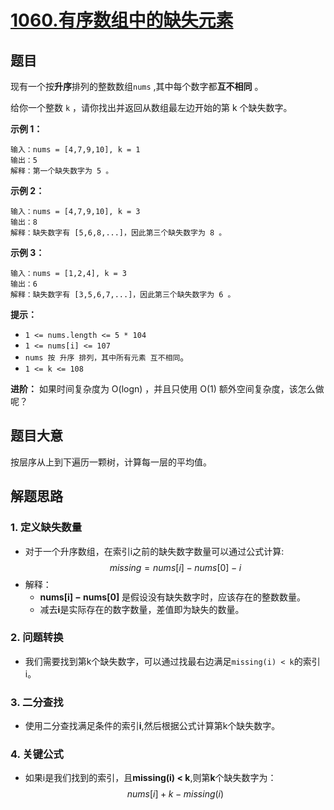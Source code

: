 # [1060.有序数组中的缺失元素](https://leetcode.cn/problems/missing-element-in-sorted-array/?envType=study-plan-v2&envId=premium-algo-100)
## 题目

现有一个按**升序**排列的整数数组`nums` ,其中每个数字都**互不相同** 。

给你一个整数 `k` ，请你找出并返回从数组最左边开始的第 k 个缺失数字。



**示例 1：**

    输入：nums = [4,7,9,10], k = 1
    输出：5
    解释：第一个缺失数字为 5 。

**示例 2：**

    输入：nums = [4,7,9,10], k = 3
    输出：8
    解释：缺失数字有 [5,6,8,...]，因此第三个缺失数字为 8 。

**示例 3：**

    输入：nums = [1,2,4], k = 3
    输出：6
    解释：缺失数字有 [3,5,6,7,...]，因此第三个缺失数字为 6 。


**提示：**

- `1 <= nums.length <= 5 * 104 `
- `1 <= nums[i] <= 107 `
- `nums 按 升序 排列，其中所有元素 互不相同`。
- `1 <= k <= 108 `

**进阶：**
如果时间复杂度为 O(logn) ，并且只使用 O(1) 额外空间复杂度，该怎么做呢？

## 题目大意

按层序从上到下遍历一颗树，计算每一层的平均值。

## 解题思路

### 1. 定义缺失数量
- 对于一个升序数组，在索引i之前的缺失数字数量可以通过公式计算:
    $$ missing = nums[i] - nums[0] - i $$
- 解释：
  - **nums[i] − nums[0]** 是假设没有缺失数字时，应该存在的整数数量。
  - 减去**i**是实际存在的数字数量，差值即为缺失的数量。

### 2. 问题转换
- 我们需要找到第k个缺失数字，可以通过找最右边满足`missing(i) < k`的索引i。

### 3. 二分查找
- 使用二分查找满足条件的索引**i**,然后根据公式计算第k个缺失数字。

### 4. 关键公式
- 如果i是我们找到的索引，且**missing(i) < k**,则第**k**个缺失数字为：
    $$ nums[i] + k - missing(i) $$
